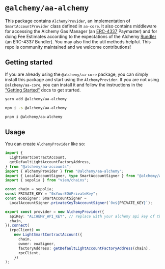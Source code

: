 # `@alchemy/aa-alchemy`

This package contains `AlchemyProvider`, an implementation of `SmartAccountProvider` class defined in `aa-core`. It also contains middleware for accessing the Alchemy Gas Manager (an [ERC-4337](https://eips.ethereum.org/EIPS/eip-4337) Paymaster) and for doing Fee Estimates according to the expectations of the Alchemy [Rundler](https://github.com/alchemyplatform/rundler/tree/main) (an ERC-4337 Bundler). You may also find the util methods helpful. This repo is community maintained and we welcome contributions!

## Getting started

If you are already using the `@alchemy/aa-core` package, you can simply install this package and start using the `AlchemyProvider`. If you are not using `@alchemy/aa-core`, you can install it and follow the instructions in the ["Getting Started"](https://accountkit.alchemy.com/packages/aa-alchemy/) docs to get started.

```bash [yarn]
yarn add @alchemy/aa-alchemy
```

```bash [npm]
npm i -s @alchemy/aa-alchemy
```

```bash [pnpm]
pnpm i @alchemy/aa-alchemy
```

## Usage

You can create `AlchemyProvider` like so:

```typescript
import {
  LightSmartContractAccount,
  getDefaultLightAccountFactoryAddress,
} from "@alchemy/aa-accounts";
import { AlchemyProvider } from "@alchemy/aa-alchemy";
import { LocalAccountSigner, type SmartAccountSigner } from "@alchemy/aa-core";
import { sepolia } from "viem/chains";

const chain = sepolia;
const PRIVATE_KEY = "0xYourEOAPrivateKey";
const eoaSigner: SmartAccountSigner =
  LocalAccountSigner.privateKeyToAccountSigner(`0x${PRIVATE_KEY}`);

export const provider = new AlchemyProvider({
  apiKey: "ALCHEMY_API_KEY", // replace with your alchemy api key of the Alchemy app associated with the Gas Manager, get yours at https://dashboard.alchemy.com/
  chain,
}).connect(
  (rpcClient) =>
    new LightSmartContractAccount({
      chain,
      owner: eoaSigner,
      factoryAddress: getDefaultLightAccountFactoryAddress(chain),
      rpcClient,
    })
);
```
